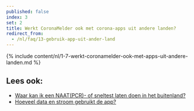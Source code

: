 ```yaml
---
published: false
index: 3
set: 2
title: Werkt CoronaMelder ook met corona-apps uit andere landen?
redirect_from: 
  - /nl/faq/13-gebruik-app-uit-ander-land
---
```

{% include content/nl/1-7-werkt-coronamelder-ook-met-apps-uit-andere-landen.md %}

## Lees ook:
- <a href="https://www.nederlandwereldwijd.nl/documenten/vragen-en-antwoorden/waar-kan-ik-een-pcr-of-sneltest-laten-doen-in-het-buitenland">Waar kan ik een NAAT(PCR)- of sneltest laten doen in het buitenland?</a>
- <a href="/{{page.lang}}/faq/2-2-hoeveel-data-en-stroom-gebruikt-de-app">Hoeveel data en stroom gebruikt de app?</a>

